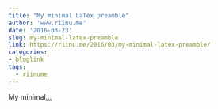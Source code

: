 ```yaml
---
title: "My minimal LaTex preamble"
author: 'www.riinu.me'
date: '2016-03-23'
slug: my-minimal-latex-preamble
link: https://riinu.me/2016/03/my-minimal-latex-preamble/
categories:
- bloglink
tags:
  - riinume
---
```


My minimal[... <i class="fas fa-external-link-alt"></i>](https://riinu.me/2016/03/my-minimal-latex-preamble/)

